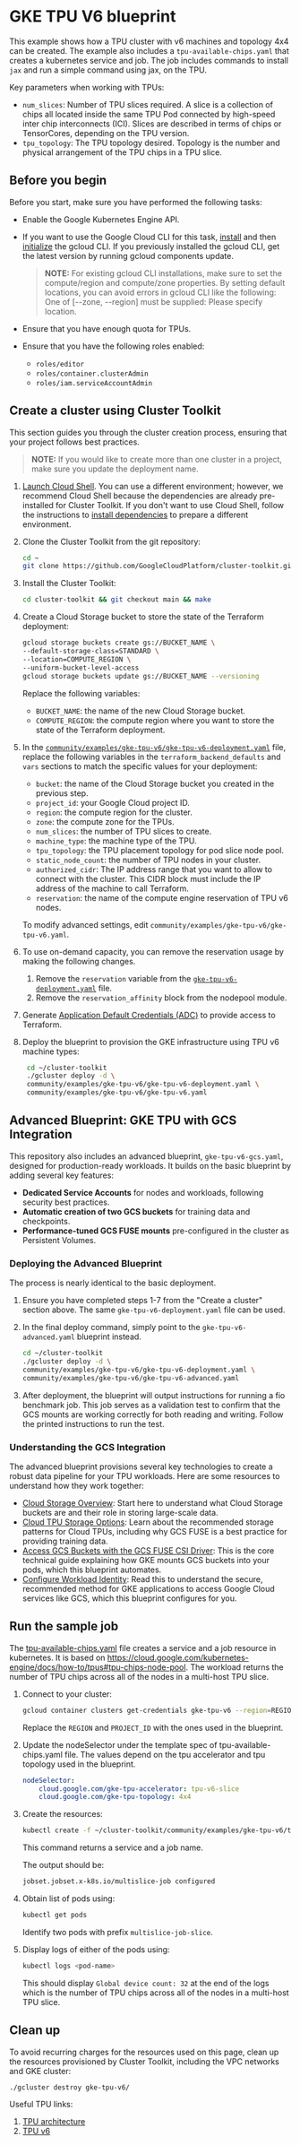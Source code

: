 # GKE TPU V6 blueprint

This example shows how a TPU cluster with v6 machines and topology 4x4 can be created. The example also includes a `tpu-available-chips.yaml` that creates a kubernetes service and job. The job includes commands to install `jax` and run a simple command using jax, on the TPU.

Key parameters when working with TPUs:

* `num_slices`: Number of TPU slices required. A slice is a collection of chips all located inside the same TPU Pod connected by high-speed inter chip interconnects (ICI). Slices are described in terms of chips or TensorCores, depending on the TPU version.
* `tpu_topology`: The TPU topology desired. Topology is the number and physical arrangement of the TPU chips in a TPU slice.

## Before you begin

Before you start, make sure you have performed the following tasks:

* Enable the Google Kubernetes Engine API.

* If you want to use the Google Cloud CLI for this task, [install](https://cloud.google.com/sdk/docs/install) and then [initialize](https://cloud.google.com/sdk/docs/initializing) the gcloud CLI. If you previously installed the gcloud CLI, get the latest version by running gcloud components update.
  > **NOTE:** For existing gcloud CLI installations, make sure to set the compute/region and compute/zone properties. By setting default locations, you can avoid errors in gcloud CLI like the following: One of [--zone, --region] must be supplied: Please specify location.

* Ensure that you have enough quota for TPUs.

* Ensure that you have the following roles enabled:
  * `roles/editor`
  * `roles/container.clusterAdmin`
  * `roles/iam.serviceAccountAdmin`

## Create a cluster using Cluster Toolkit

This section guides you through the cluster creation process, ensuring that your project follows best practices.

> **NOTE:** If you would like to create more than one cluster in a project, make sure you update the deployment name.

1. [Launch Cloud Shell](https://cloud.google.com/shell/docs/launching-cloud-shell). You can use a different environment; however, we recommend Cloud Shell because the dependencies are already pre-installed for Cluster Toolkit. If you don't want to use Cloud Shell, follow the instructions to [install dependencies](https://cloud.google.com/cluster-toolkit/docs/setup/install-dependencies) to prepare a different environment.

1. Clone the Cluster Toolkit from the git repository:

    ```sh
    cd ~
    git clone https://github.com/GoogleCloudPlatform/cluster-toolkit.git
    ```

1. Install the Cluster Toolkit:

    ```sh
    cd cluster-toolkit && git checkout main && make
    ```

1. Create a Cloud Storage bucket to store the state of the Terraform deployment:

    ```sh
    gcloud storage buckets create gs://BUCKET_NAME \
    --default-storage-class=STANDARD \
    --location=COMPUTE_REGION \
    --uniform-bucket-level-access
    gcloud storage buckets update gs://BUCKET_NAME --versioning
    ```

   Replace the following variables:

   * `BUCKET_NAME`: the name of the new Cloud Storage bucket.
   * `COMPUTE_REGION`: the compute region where you want to store the state of the Terraform deployment.

1. In the [`community/examples/gke-tpu-v6/gke-tpu-v6-deployment.yaml`](https://github.com/GoogleCloudPlatform/cluster-toolkit/blob/main/community/examples/gke-tpu-v6/gke-tpu-v6-deployment.yaml) file, replace the following variables in the `terraform_backend_defaults` and `vars` sections to match the specific values for your deployment:

   * `bucket`: the name of the Cloud Storage bucket you created in the previous step.
   * `project_id`: your Google Cloud project ID.
   * `region`: the compute region for the cluster.
   * `zone`: the compute zone for the TPUs.
   * `num_slices`: the number of TPU slices to create.
   * `machine_type`: the machine type of the TPU.
   * `tpu_topology`: the TPU placement topology for pod slice node pool.
   * `static_node_count`: the number of TPU nodes in your cluster.
   * `authorized_cidr`: The IP address range that you want to allow to connect with the cluster. This CIDR block must include the IP address of the machine to call Terraform.
   * `reservation`: the name of the compute engine reservation of TPU v6 nodes.

    To modify advanced settings, edit `community/examples/gke-tpu-v6/gke-tpu-v6.yaml`.

1. To use on-demand capacity, you can remove the reservation usage by making the following changes.
   1. Remove the `reservation` variable from the [`gke-tpu-v6-deployment.yaml`](https://github.com/GoogleCloudPlatform/cluster-toolkit/blob/main/community/examples/gke-tpu-v6/gke-tpu-v6-deployment.yaml) file.
   1. Remove the `reservation_affinity` block from the nodepool module.

1. Generate [Application Default Credentials (ADC)](https://cloud.google.com/docs/authentication/provide-credentials-adc#google-idp) to provide access to Terraform.

1. Deploy the blueprint to provision the GKE  infrastructure
    using TPU v6 machine types:

   ```sh
    cd ~/cluster-toolkit
    ./gcluster deploy -d \
    community/examples/gke-tpu-v6/gke-tpu-v6-deployment.yaml \
    community/examples/gke-tpu-v6/gke-tpu-v6.yaml
   ```

## Advanced Blueprint: GKE TPU with GCS Integration

This repository also includes an advanced blueprint, `gke-tpu-v6-gcs.yaml`, designed for production-ready workloads. It builds on the basic blueprint by adding several key features:
* **Dedicated Service Accounts** for nodes and workloads, following security best practices.
* **Automatic creation of two GCS buckets** for training data and checkpoints.
* **Performance-tuned GCS FUSE mounts** pre-configured in the cluster as Persistent Volumes.

### Deploying the Advanced Blueprint

The process is nearly identical to the basic deployment.

1. Ensure you have completed steps 1-7 from the "Create a cluster" section above. The same `gke-tpu-v6-deployment.yaml` file can be used.

1. In the final deploy command, simply point to the `gke-tpu-v6-advanced.yaml` blueprint instead.

    ```sh
    cd ~/cluster-toolkit
    ./gcluster deploy -d \
    community/examples/gke-tpu-v6/gke-tpu-v6-deployment.yaml \
    community/examples/gke-tpu-v6/gke-tpu-v6-advanced.yaml
    ```

1. After deployment, the blueprint will output instructions for running a fio benchmark job. This job serves as a validation test to confirm that the GCS mounts are working correctly for both reading and writing. Follow the printed instructions to run the test.

### Understanding the GCS Integration

The advanced blueprint provisions several key technologies to create a robust data pipeline for your TPU workloads. Here are some resources to understand how they work together:
* [Cloud Storage Overview](https://cloud.google.com/storage/docs/introduction#quickstarts): Start here to understand what Cloud Storage buckets are and their role in storing large-scale data.
* [Cloud TPU Storage Options](https://cloud.google.com/tpu/docs/storage-options): Learn about the recommended storage patterns for Cloud TPUs, including why GCS FUSE is a best practice for providing training data.
* [Access GCS Buckets with the GCS FUSE CSI Driver](https://cloud.google.com/kubernetes-engine/docs/how-to/persistent-volumes/cloud-storage-fuse-csi-driver): This is the core technical guide explaining how GKE mounts GCS buckets into your pods, which this blueprint automates.
* [Configure Workload Identity](https://cloud.google.com/kubernetes-engine/docs/how-to/workload-identity): Read this to understand the secure, recommended method for GKE applications to access Google Cloud services like GCS, which this blueprint configures for you.

## Run the sample job

The [tpu-available-chips.yaml](https://github.com/GoogleCloudPlatform/cluster-toolkit/blob/main/community/examples/gke-tpu-v6/tpu-available-chips.yaml) file creates a service and a job resource in kubernetes. It is based on https://cloud.google.com/kubernetes-engine/docs/how-to/tpus#tpu-chips-node-pool. The  workload returns the number of TPU chips across all of the nodes in a multi-host TPU slice.

1. Connect to your cluster:

    ```sh
    gcloud container clusters get-credentials gke-tpu-v6 --region=REGION --project_id=PROJECT_ID
    ```

    Replace the `REGION` and `PROJECT_ID` with the ones used in the blueprint.

1. Update the nodeSelector under the template spec of tpu-available-chips.yaml file. The values depend on the tpu accelerator and tpu topology used in the blueprint.

    ```yaml
    nodeSelector:
        cloud.google.com/gke-tpu-accelerator: tpu-v6-slice
        cloud.google.com/gke-tpu-topology: 4x4
    ```

1. Create the resources:

    ```sh
    kubectl create -f ~/cluster-toolkit/community/examples/gke-tpu-v6/tpu-multislice.yaml
    ```

    This command returns a service and a job name.

    The output should be:

    ```sh
    jobset.jobset.x-k8s.io/multislice-job configured
    ```

1. Obtain list of pods using:

    ```sh
    kubectl get pods
    ```

    Identify two pods with prefix `multislice-job-slice`.

1. Display logs of either of the pods using:

    ```sh
    kubectl logs <pod-name>
    ```

    This should display `Global device count: 32` at the end of the logs which is the number of TPU chips across all of the nodes in a multi-host TPU slice.

## Clean up

To avoid recurring charges for the resources used on this page, clean up the resources provisioned by Cluster Toolkit, including the VPC networks and GKE cluster:

   ```sh
   ./gcluster destroy gke-tpu-v6/
   ```

Useful TPU links:
1. [TPU architecture](https://cloud.google.com/tpu/docs/system-architecture-tpu-vm)
2. [TPU v6](https://cloud.google.com/tpu/docs/v6e)
